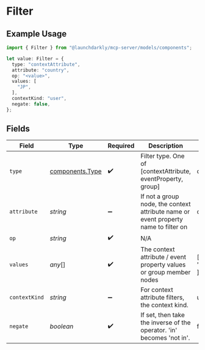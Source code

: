 # Filter

## Example Usage

```typescript
import { Filter } from "@launchdarkly/mcp-server/models/components";

let value: Filter = {
  type: "contextAttribute",
  attribute: "country",
  op: "<value>",
  values: [
    "JP",
  ],
  contextKind: "user",
  negate: false,
};
```

## Fields

| Field                                                                               | Type                                                                                | Required                                                                            | Description                                                                         | Example                                                                             |
| ----------------------------------------------------------------------------------- | ----------------------------------------------------------------------------------- | ----------------------------------------------------------------------------------- | ----------------------------------------------------------------------------------- | ----------------------------------------------------------------------------------- |
| `type`                                                                              | [components.Type](../../models/components/type.md)                                  | :heavy_check_mark:                                                                  | Filter type. One of [contextAttribute, eventProperty, group]                        | contextAttribute                                                                    |
| `attribute`                                                                         | *string*                                                                            | :heavy_minus_sign:                                                                  | If not a group node, the context attribute name or event property name to filter on | country                                                                             |
| `op`                                                                                | *string*                                                                            | :heavy_check_mark:                                                                  | N/A                                                                                 |                                                                                     |
| `values`                                                                            | *any*[]                                                                             | :heavy_check_mark:                                                                  | The context attribute / event property values or group member nodes                 | [<br/>"JP"<br/>]                                                                    |
| `contextKind`                                                                       | *string*                                                                            | :heavy_minus_sign:                                                                  | For context attribute filters, the context kind.                                    | user                                                                                |
| `negate`                                                                            | *boolean*                                                                           | :heavy_check_mark:                                                                  | If set, then take the inverse of the operator. 'in' becomes 'not in'.               | false                                                                               |